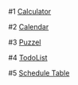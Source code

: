 \#1 [Calculator](https://alrightchiu.github.io/LifeIsTraining/practice4/calculator.html)

\#2 [Calendar](https://alrightchiu.github.io/LifeIsTraining/practice5/calendar.html)

\#3 [Puzzel](https://alrightchiu.github.io/LifeIsTraining/practice6/puzzle.html)

\#4 [TodoList](https://alrightchiu.github.io/LifeIsTraining/practice7/todoList.html)

\#5 [Schedule Table](https://alrightchiu.github.io/LifeIsTraining/practice8/scheduleTable.html)